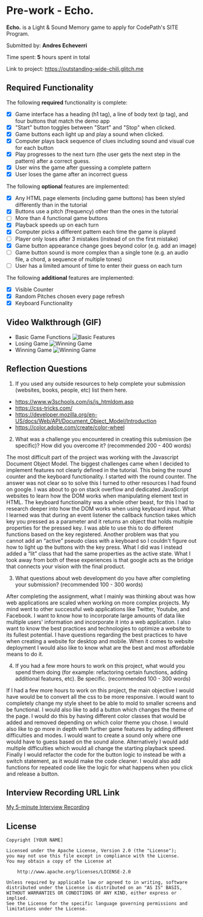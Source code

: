 # Pre-work - Echo.

**Echo.** is a Light & Sound Memory game to apply for CodePath's SITE Program. 

Submitted by: **Andres Echeverri**

Time spent: **5** hours spent in total

Link to project: https://outstanding-wide-chili.glitch.me

## Required Functionality

The following **required** functionality is complete:

* [X] Game interface has a heading (h1 tag), a line of body text (p tag), and four buttons that match the demo app
* [X] "Start" button toggles between "Start" and "Stop" when clicked. 
* [X] Game buttons each light up and play a sound when clicked. 
* [X] Computer plays back sequence of clues including sound and visual cue for each button
* [X] Play progresses to the next turn (the user gets the next step in the pattern) after a correct guess. 
* [X] User wins the game after guessing a complete pattern
* [X] User loses the game after an incorrect guess

The following **optional** features are implemented:

* [X] Any HTML page elements (including game buttons) has been styled differently than in the tutorial
* [X] Buttons use a pitch (frequency) other than the ones in the tutorial
* [ ] More than 4 functional game buttons
* [X] Playback speeds up on each turn
* [X] Computer picks a different pattern each time the game is played
* [ ] Player only loses after 3 mistakes (instead of on the first mistake)
* [X] Game button appearance change goes beyond color (e.g. add an image)
* [ ] Game button sound is more complex than a single tone (e.g. an audio file, a chord, a sequence of multiple tones)
* [ ] User has a limited amount of time to enter their guess on each turn

The following **additional** features are implemented:

- [X] Visible Counter
- [X] Random Pitches chosen every page refresh
- [X] Keyboard Functionality

## Video Walkthrough (GIF)

- Basic Game Functions
![Basic Features](http://g.recordit.co/aUf1DjeBjo.gif)
- Losing Game
![Winning Game](http://g.recordit.co/sIjY2bLw6t.gif)
- Winning Game
![Winning Game](http://g.recordit.co/2zSx9tbRlG.gif)



## Reflection Questions
1. If you used any outside resources to help complete your submission (websites, books, people, etc) list them here. 
- https://www.w3schools.com/js/js_htmldom.asp
- https://css-tricks.com/
- https://developer.mozilla.org/en-US/docs/Web/API/Document_Object_Model/Introduction
- https://color.adobe.com/create/color-wheel

2. What was a challenge you encountered in creating this submission (be specific)? How did you overcome it? (recommended 200 - 400 words) 

The most difficult part of the project was working with the Javascript Document Object Model. The biggest challenges came when I decided to implement features not clearly defined in the tutorial. This being the round counter and the keyboard functionality. I started with the round counter. The answer was not clear so to solve this I turned to other resources I had found on google. I was about to go on stack overflow and dedicated JavaScript websites to learn how the DOM works when manipulating element text in HTML. The keyboard functionality was a whole other beast, for this I had to research deeper into how the DOM works when using keyboard input. What I learned was that during an event listener the callback function takes which key you pressed as a parameter and it returns an object that holds multiple properties for the pressed key. I was able to use this to do different functions based on the key registered. Another problem was that you cannot add an “active” pseudo class with a keyboard so I couldn't figure out how to light up the buttons with the key press. What I did was I instead added a “lit” class that had the same properties as the active state. What I took away from both of these experiences is that google acts as the bridge that connects your vision with the final product. 


3. What questions about web development do you have after completing your submission? (recommended 100 - 300 words) 

After completing the assignment, what I mainly was thinking about was how web applications are scaled when working on more complex projects.
My mind went to other successful web applications like Twitter, Youtube, and Facebook. I want to know how to incorporate large amounts of data 
like multiple users' information and incorporate it into a web application. I also want to know the best practices and technologies to optimize a website
to its fullest potential. I have questions regarding the best practices to have when creating a website for desktop and mobile. When it comes to website deployment 
I would also like to know what are the best and most affordable means to do it. 

4. If you had a few more hours to work on this project, what would you spend them doing (for example: refactoring certain functions, adding additional features, etc). Be specific. (recommended 100 - 300 words) 

If I had a few more hours to work on this project, the main objective I would have would be to convert all the css to be more responsive. I would want to completely
change my style sheet to be able to mold to smaller screens and be functional. I would also like to add a button which changes the theme of the page. I would do this by
having different color classes that would be added and removed depending on which color theme you chose. I would also like to go more in depth with further game features
by adding different difficulties and modes. I would want to create a sound only where one would have to guess based on the sound alone. Alternatively I would add multiple
difficulties which would all change the starting playback speed. Finally I would refactor the code for the button logic to instead be with a switch statement, as it would make the code
cleaner. I would also add functions for repeated code like the logic for what happens when you click and release a button.


## Interview Recording URL Link

[My 5-minute Interview Recording](your-link-here)


## License

    Copyright [YOUR NAME]

    Licensed under the Apache License, Version 2.0 (the "License");
    you may not use this file except in compliance with the License.
    You may obtain a copy of the License at

        http://www.apache.org/licenses/LICENSE-2.0

    Unless required by applicable law or agreed to in writing, software
    distributed under the License is distributed on an "AS IS" BASIS,
    WITHOUT WARRANTIES OR CONDITIONS OF ANY KIND, either express or implied.
    See the License for the specific language governing permissions and
    limitations under the License.
